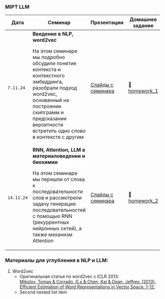 ### MIPT LLM

| Дата     |    Семинар                                  | Презентации            |     Домашнее задание |
| ---------|-------------------------------------------------------| -----------------------|----------------------|
| `7.11.24`  |**Введение в NLP, word2vec**<p>На этом семинаре мы подробно обсудили понятие контекста и контекстного эмбеддинга, разобрали подход word2vec, основанный на построении скипграмм и предсказании вероятности встретить одно слово в контексте с другим | [Слайды с семинара](https://github.com/YanaPropad/MIPT_LLM/blob/main/Введение%20в%20NLP%2C%20LLM%20%20в%20материаловедении%20и%20химии%20-%20часть%201.pdf)|&#128193;[homework_1](https://github.com/YanaPropad/MIPT_LLM/tree/main/homework_1)|
| `14.11.24` |**RNN, Attention, LLM в материаловедении и биохимии**<p>На этом семинаре мы перешли от слова к последовательности слов и рассмотрели задачу генерации последовательностей с помощью RNN (рекуррентных нейронных сетей), а также механизм Attention | [Слайды с семинара](https://github.com/YanaPropad/MIPT_LLM/blob/main/Введение%20в%20NLP%2C%20LLM%20в%20материаловедении%20и%20химии%20-%20часть%202.pdf)|&#128193;[homework_2](https://github.com/YanaPropad/MIPT_LLM/tree/main/homework_2)|

### Материалы для углубления в NLP и LLM:
1. Word2vec
   - Оригинальная статья по word2vec с ICLR 2013:<br>
     [Mikolov, Tomas & Corrado, G.s & Chen, Kai & Dean, Jeffrey. (2013). Efficient Estimation of Word Representations in Vector Space. 1-12.](https://arxiv.org/abs/1301.3781)
   - Second nested list item
